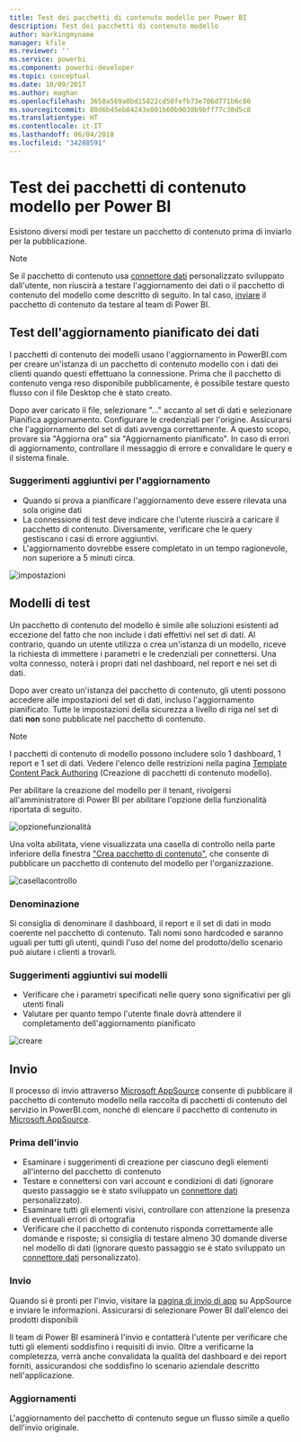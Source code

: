 ```yaml
---
title: Test dei pacchetti di contenuto modello per Power BI
description: Test dei pacchetti di contenuto modello
author: markingmyname
manager: kfile
ms.reviewer: ''
ms.service: powerbi
ms.component: powerbi-developer
ms.topic: conceptual
ms.date: 10/09/2017
ms.author: maghan
ms.openlocfilehash: 3658a569a0bd15822cd50fefb73e706d771b6c80
ms.sourcegitcommit: 80d6b45eb84243e801b60b9038b9bff77c30d5c8
ms.translationtype: HT
ms.contentlocale: it-IT
ms.lasthandoff: 06/04/2018
ms.locfileid: "34288591"
---
```

# <a name="testing-template-content-packs-for-power-bi"></a>Test dei pacchetti di contenuto modello per Power BI
Esistono diversi modi per testare un pacchetto di contenuto prima di inviarlo per la pubblicazione.  

> [!NOTE]
> Se il pacchetto di contenuto usa [connettore dati](https://aka.ms/DataConnectors) personalizzato sviluppato dall'utente, non riuscirà a testare l'aggiornamento dei dati o il pacchetto di contenuto del modello come descritto di seguito. In tal caso, [inviare](#submission) il pacchetto di contenuto da testare al team di Power BI.
> 
> 

## <a name="testing-scheduled-data-refresh"></a>Test dell'aggiornamento pianificato dei dati
I pacchetti di contenuto dei modelli usano l'aggiornamento in PowerBI.com per creare un'istanza di un pacchetto di contenuto modello con i dati dei clienti quando questi effettuano la connessione. Prima che il pacchetto di contenuto venga reso disponibile pubblicamente, è possibile testare questo flusso con il file Desktop che è stato creato.

Dopo aver caricato il file, selezionare "…" accanto al set di dati e selezionare Pianifica aggiornamento. Configurare le credenziali per l'origine. Assicurarsi che l'aggiornamento del set di dati avvenga correttamente. A questo scopo, provare sia "Aggiorna ora" sia "Aggiornamento pianificato". In caso di errori di aggiornamento, controllare il messaggio di errore e convalidare le query e il sistema finale.

### <a name="additional-refresh-tips"></a>Suggerimenti aggiuntivi per l'aggiornamento
* Quando si prova a pianificare l'aggiornamento deve essere rilevata una sola origine dati  
* La connessione di test deve indicare che l'utente riuscirà a caricare il pacchetto di contenuto. Diversamente, verificare che le query gestiscano i casi di errore aggiuntivi.  
* L'aggiornamento dovrebbe essere completato in un tempo ragionevole, non superiore a 5 minuti circa.  

![impostazioni](media/template-content-pack-testing/scheduledrefresh.png)

<a name="templates"></a>

## <a name="testing-templates"></a>Modelli di test
Un pacchetto di contenuto del modello è simile alle soluzioni esistenti ad eccezione del fatto che non include i dati effettivi nel set di dati. Al contrario, quando un utente utilizza o crea un'istanza di un modello, riceve la richiesta di immettere i parametri e le credenziali per connettersi. Una volta connesso, noterà i propri dati nel dashboard, nel report e nei set di dati. 

Dopo aver creato un'istanza del pacchetto di contenuto, gli utenti possono accedere alle impostazioni del set di dati, incluso l'aggiornamento pianificato. Tutte le impostazioni della sicurezza a livello di riga nel set di dati **non** sono pubblicate nel pacchetto di contenuto.  

> [!NOTE]
> I pacchetti di contenuto di modello possono includere solo 1 dashboard, 1 report e 1 set di dati. Vedere l'elenco delle restrizioni nella pagina [Template Content Pack Authoring](template-content-pack-authoring.md#restrictions) (Creazione di pacchetti di contenuto modello). 
> 
> 

Per abilitare la creazione del modello per il tenant, rivolgersi all'amministratore di Power BI per abilitare l'opzione della funzionalità riportata di seguito. 

![opzionefunzionalità](media/template-content-pack-testing/featureswitch.png)

Una volta abilitata, viene visualizzata una casella di controllo nella parte inferiore della finestra ["Crea pacchetto di contenuto"](https://app.powerbi.com/groups/me/publish-content/), che consente di pubblicare un pacchetto di contenuto del modello per l'organizzazione. 

![casellacontrollo](media/template-content-pack-testing/checkbox.png)

### <a name="naming"></a>Denominazione
Si consiglia di denominare il dashboard, il report e il set di dati in modo coerente nel pacchetto di contenuto. Tali nomi sono hardcoded e saranno uguali per tutti gli utenti, quindi l'uso del nome del prodotto/dello scenario può aiutare i clienti a trovarli.

### <a name="additional-template-tips"></a>Suggerimenti aggiuntivi sui modelli
* Verificare che i parametri specificati nelle query sono significativi per gli utenti finali
* Valutare per quanto tempo l'utente finale dovrà attendere il completamento dell'aggiornamento pianificato

![creare](media/template-content-pack-testing/createtemplate.png)

<a name="submission"></a>

## <a name="submission"></a>Invio
Il processo di invio attraverso [Microsoft AppSource](https://appsource.microsoft.com/en-us/partners/list-an-app) consente di pubblicare il pacchetto di contenuto modello nella raccolta di pacchetti di contenuto del servizio in PowerBI.com, nonché di elencare il pacchetto di contenuto in [Microsoft AppSource](http://appsource.microsoft.com).

### <a name="before-submission"></a>Prima dell'invio
* Esaminare i suggerimenti di creazione per ciascuno degli elementi all'interno del pacchetto di contenuto
* Testare e connettersi con vari account e condizioni di dati (ignorare questo passaggio se è stato sviluppato un [connettore dati](https://aka.ms/DataConnectors) personalizzato).
* Esaminare tutti gli elementi visivi, controllare con attenzione la presenza di eventuali errori di ortografia
* Verificare che il pacchetto di contenuto risponda correttamente alle domande e risposte; si consiglia di testare almeno 30 domande diverse nel modello di dati (ignorare questo passaggio se è stato sviluppato un [connettore dati](https://aka.ms/DataConnectors) personalizzato).

### <a name="submission"></a>Invio
Quando si è pronti per l'invio, visitare la [pagina di invio di app](https://appsource.microsoft.com/en-us/partners/list-an-app) su AppSource e inviare le informazioni. Assicurarsi di selezionare Power BI dall'elenco dei prodotti disponibili

Il team di Power BI esaminerà l'invio e contatterà l'utente per verificare che tutti gli elementi soddisfino i requisiti di invio. Oltre a verificarne la completezza, verrà anche convalidata la qualità del dashboard e dei report forniti, assicurandosi che soddisfino lo scenario aziendale descritto nell'applicazione.

### <a name="updates"></a>Aggiornamenti
L'aggiornamento del pacchetto di contenuto segue un flusso simile a quello dell'invio originale. 

